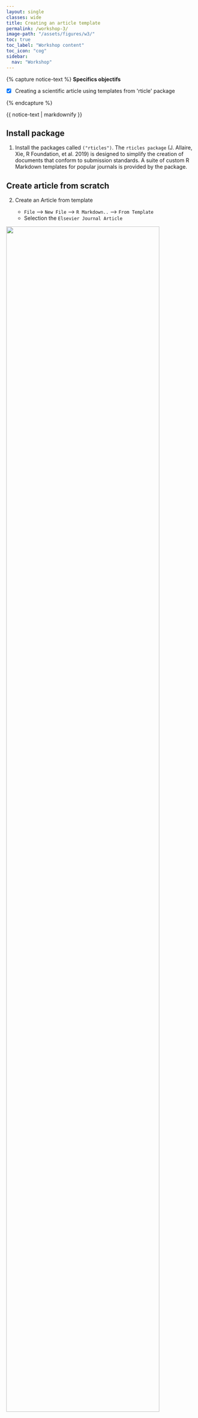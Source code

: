 ```yaml
---
layout: single
classes: wide
title: Creating an article template
permalink: /workshop-3/
image-path: "/assets/figures/w3/"
toc: true
toc_label: "Workshop content"
toc_icon: "cog"
sidebar:
  nav: "Workshop"
---
```



{% capture notice-text %}
**Specifics objectifs**

- [X] Creating a scientific article using templates from 'rticle' package


{% endcapture %}

<div class="notice--info">
  {{ notice-text | markdownify }}
</div>



## Install package

1. Install the packages called `("rticles")`. The `rticles package` (J. Allaire, Xie, R Foundation, et al. 2019) is designed to simplify the creation of documents that conform to submission standards. A suite of custom R Markdown templates for popular journals is provided by the package.




## Create article from scratch 


2. Create an Article from template

   - `File` --> `New File` --> `R Markdown..` --> `From Template`
   - Selection the `Elsevier Journal Article`


<img width="90%" src="{{ site.baseurl | append:page.image-path | append: 'article.png' }}">


3. Read carefully the following element

   - [Manuscripts in Rmarkdown](https://stirlingcodingclub.github.io/Manuscripts_in_Rmarkdown/Rmarkdown_notes.html)

4. Complete the `YAML` section with your own names and affiliations


5. Include a reference from Mendeley or Zotero as a test.




If you have the **Reproducible article** document, continue to **[Writing the article](/workshop-4/)**. 
{: .notice--success}
















